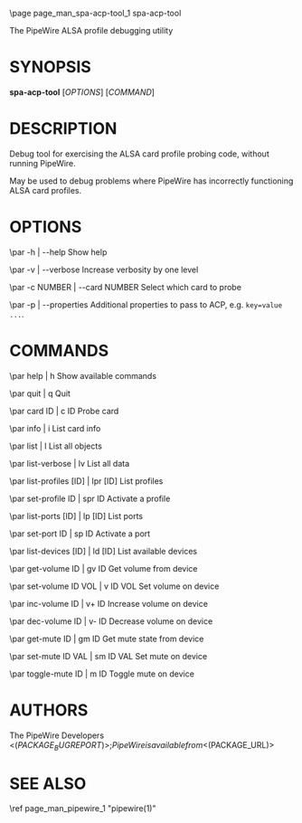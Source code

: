 \page page_man_spa-acp-tool_1 spa-acp-tool

The PipeWire ALSA profile debugging utility

# SYNOPSIS

**spa-acp-tool** \[*OPTIONS*\] \[*COMMAND*\]

# DESCRIPTION

Debug tool for exercising the ALSA card profile probing code, without
running PipeWire.

May be used to debug problems where PipeWire has incorrectly
functioning ALSA card profiles.

# OPTIONS

\par -h | \--help
Show help

\par -v | \--verbose
Increase verbosity by one level

\par -c NUMBER | \--card NUMBER
Select which card to probe

\par -p | \--properties
Additional properties to pass to ACP, e.g. `key=value ...`.

# COMMANDS

\par help | h
Show available commands

\par quit | q
Quit

\par card ID | c ID
Probe card

\par info | i
List card info

\par list | l
List all objects

\par list-verbose | lv
List all data

\par list-profiles [ID] | lpr [ID]
List profiles

\par set-profile ID | spr ID
Activate a profile

\par list-ports [ID] | lp [ID]
List ports

\par set-port ID | sp ID
Activate a port

\par list-devices [ID] | ld [ID]
List available devices

\par get-volume ID | gv ID
Get volume from device

\par set-volume ID VOL | v ID VOL
Set volume on device

\par inc-volume ID | v+ ID
Increase volume on device

\par dec-volume ID | v- ID
Decrease volume on device

\par get-mute ID | gm ID
Get mute state from device

\par set-mute ID VAL | sm ID VAL
Set mute on device

\par toggle-mute ID  | m ID
Toggle mute on device

# AUTHORS

The PipeWire Developers <$(PACKAGE_BUGREPORT)>;
PipeWire is available from <$(PACKAGE_URL)>

# SEE ALSO

\ref page_man_pipewire_1 "pipewire(1)"

